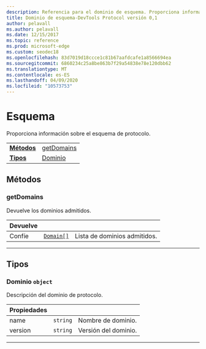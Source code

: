 ```yaml
---
description: Referencia para el dominio de esquema. Proporciona información sobre el esquema de protocolo.
title: Dominio de esquema-DevTools Protocol versión 0,1
author: pelavall
ms.author: pelavall
ms.date: 12/15/2017
ms.topic: reference
ms.prod: microsoft-edge
ms.custom: seodec18
ms.openlocfilehash: 83d7019d18ccce1c81b67aafdcafe1a8566694ea
ms.sourcegitcommit: 6860234c25a8be863b7f29a54838e78e120dbb62
ms.translationtype: MT
ms.contentlocale: es-ES
ms.lasthandoff: 04/09/2020
ms.locfileid: "10573753"
---
```

# Esquema
Proporciona información sobre el esquema de protocolo.

| | |
|-|-|
| [**Métodos**](#methods) | [getDomains](#getdomains) |
| [**Tipos**](#types) | [Dominio](#domain) |
## Métodos

### getDomains
Devuelve los dominios admitidos.

<table>
    <thead>
        <tr>
            <th>Devuelve</th>
            <th></th>
            <th></th>
        </tr>
    </thead>
    <tbody>
        <tr>
            <td>Confíe</td>
            <td><a href="#domain"><code class="flyout">Domain[]</code></a></td>
            <td>Lista de dominios admitidos.</td>
        </tr>
    </tbody>
</table>

---

## Tipos

### <a name="domain"></a> Dominio `object`

Descripción del dominio de protocolo.

<table>
    <thead>
        <tr>
            <th>Propiedades</th>
            <th></th>
            <th></th>
        </tr>
    </thead>
    <tbody>
        <tr>
            <td>name</td>
            <td><code class="flyout">string</code></td>
            <td>Nombre de dominio.</td>
        </tr>
        <tr>
            <td>version</td>
            <td><code class="flyout">string</code></td>
            <td>Versión del dominio.</td>
        </tr>
    </tbody>
</table>

---
